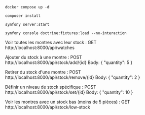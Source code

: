 ```
docker compose up -d
```

```
composer install
```

```
symfony server:start
```


```
symfony console doctrine:fixtures:load --no-interaction
```

Voir toutes les montres avec leur stock :
GET http://localhost:8000/api/watches


Ajouter du stock à une montre :
POST http://localhost:8000/api/stock/add/{id}
Body: { "quantity": 5 }

Retirer du stock d'une montre :
POST http://localhost:8000/api/stock/remove/{id}
Body: { "quantity": 2 }

Définir un niveau de stock spécifique :
POST http://localhost:8000/api/stock/set/{id}
Body: { "quantity": 10 }


Voir les montres avec un stock bas (moins de 5 pièces) :
GET http://localhost:8000/api/stock/low-stock